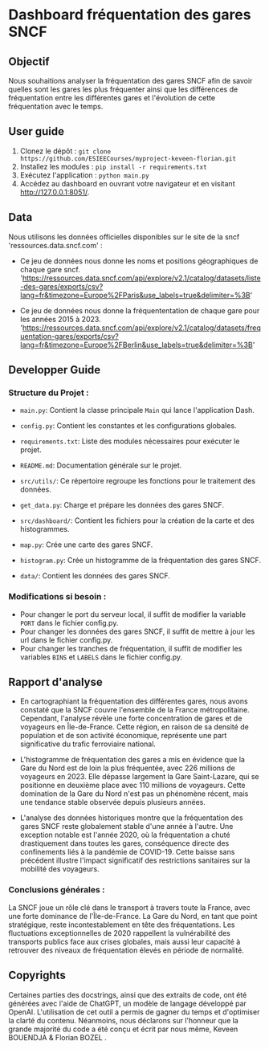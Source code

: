 # Dashboard fréquentation des gares SNCF

## Objectif
Nous souhaitions analyser la fréquentation des gares SNCF afin de savoir quelles sont les gares les plus fréquenter ainsi que les différences de fréquentation entre les différentes gares et l'évolution de cette fréquentation avec le temps.

## User guide
1. Clonez le dépôt : `git clone https://github.com/ESIEECourses/myproject-keveen-florian.git`
2. Installez les modules : `pip install -r requirements.txt`
3. Exécutez l'application : `python main.py`
4. Accédez au dashboard en ouvrant votre navigateur et en visitant http://127.0.0.1:8051/.

## Data
Nous utilisons les données officielles disponibles sur le site de la sncf 'ressources.data.sncf.com' : 

- Ce jeu de données nous donne les noms et positions géographiques de chaque gare sncf. 
'https://ressources.data.sncf.com/api/explore/v2.1/catalog/datasets/liste-des-gares/exports/csv?lang=fr&timezone=Europe%2FParis&use_labels=true&delimiter=%3B'

- Ce jeu de données nous donne la fréquententation de chaque gare pour les années 2015 à 2023.
'https://ressources.data.sncf.com/api/explore/v2.1/catalog/datasets/frequentation-gares/exports/csv?lang=fr&timezone=Europe%2FBerlin&use_labels=true&delimiter=%3B'

## Developper Guide
### Structure du Projet :

- `main.py`: Contient la classe principale `Main` qui lance l'application Dash.
- `config.py`:  Contient les constantes et les configurations globales.
- `requirements.txt`:  Liste des modules nécessaires pour exécuter le projet.
- `README.md`: Documentation générale sur le projet.

- `src/utils/`: Ce répertoire regroupe les fonctions pour le traitement des données.
- `get_data.py`: Charge et prépare les données des gares SNCF.

- `src/dashboard/`: Contient les fichiers pour la création de la carte et des histogrammes.
- `map.py`: Crée une carte des gares SNCF.
- `histogram.py`: Crée un histogramme de la fréquentation des gares SNCF.

- `data/`: Contient les données des gares SNCF.

### Modifications si besoin :
- Pour changer le port du serveur local, il suffit de modifier la variable `PORT` dans le fichier config.py.
- Pour changer les données des gares SNCF, il suffit de mettre à jour les url dans le fichier config.py.
- Pour changer les tranches de fréquentation, il suffit de modifier les variables `BINS` et `LABELS` dans le fichier config.py.

## Rapport d'analyse
- En cartographiant la fréquentation des différentes gares, nous avons constaté que la SNCF couvre l'ensemble de la France métropolitaine. Cependant, l'analyse révèle une forte concentration de gares et de voyageurs en Île-de-France. Cette région, en raison de sa densité de population et de son activité économique, représente une part significative du trafic ferroviaire national.

- L'histogramme de fréquentation des gares a mis en évidence que la Gare du Nord est de loin la plus fréquentée, avec 226 millions de voyageurs en 2023. Elle dépasse largement la Gare Saint-Lazare, qui se positionne en deuxième place avec 110 millions de voyageurs. Cette domination de la Gare du Nord n'est pas un phénomène récent, mais une tendance stable observée depuis plusieurs années.

- L'analyse des données historiques montre que la fréquentation des gares SNCF reste globalement stable d'une année à l'autre. Une exception notable est l'année 2020, où la fréquentation a chuté drastiquement dans toutes les gares, conséquence directe des confinements liés à la pandémie de COVID-19. Cette baisse sans précédent illustre l'impact significatif des restrictions sanitaires sur la mobilité des voyageurs.

### Conclusions générales : 
La SNCF joue un rôle clé dans le transport à travers toute la France, avec une forte dominance de l'Île-de-France.
La Gare du Nord, en tant que point stratégique, reste incontestablement en tête des fréquentations.
Les fluctuations exceptionnelles de 2020 rappellent la vulnérabilité des transports publics face aux crises globales, mais aussi leur capacité à retrouver des niveaux de fréquentation élevés en période de normalité.

## Copyrights
Certaines parties des docstrings, ainsi que des extraits de code, ont été générées avec l'aide de ChatGPT, un modèle de langage développé par OpenAI. L'utilisation de cet outil a permis de gagner du temps et d'optimiser la clarté du contenu.
Néanmoins, nous déclarons sur l’honneur que la grande majorité du code a été conçu et écrit par nous même, Keveen BOUENDJA & Florian BOZEL . 

